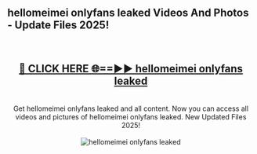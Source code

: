 <h2>hellomeimei onlyfans leaked Videos And Photos - Update Files 2025!</h2>
<br>
<div align="center">
<h2><a href="https://top-ai-tools.click/QrbHav" rel="nofollow">🔴 CLICK HERE 🌐==►► hellomeimei onlyfans leaked</a></h2>
<br>
Get hellomeimei onlyfans leaked and all content. Now you can access all videos and pictures of hellomeimei onlyfans leaked. New Updated Files 2025!
<br>
<br>
<a href="https://top-ai-tools.click/QrbHav" rel="nofollow" data-target="animated-image.originalLink"><img src="https://i.ibb.co.com/WyWwxjT/player-gif2.gif" alt="hellomeimei onlyfans leaked" style="max-width: 100%; display: inline-block;" data-target="animated-image.originalImage"></a>
</div>
<br>
